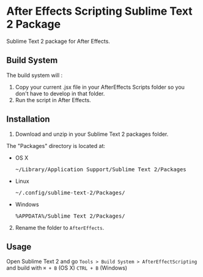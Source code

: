 After Effects Scripting Sublime Text 2 Package
============================================

Sublime Text 2 package for After Effects. 

## Build System

The build system will : 

1. Copy your current .jsx file in your AfterEffects Scripts folder so you don't have to develop in that folder.
2. Run the script in After Effects.

## Installation

1. Download and unzip in your Sublime Text 2 packages folder. 


The "Packages" directory is located at:

- OS X

  <pre>~/Library/Application Support/Sublime Text 2/Packages</pre>

- Linux

  <pre>~/.config/sublime-text-2/Packages/</pre>

- Windows

  <pre>%APPDATA%/Sublime Text 2/Packages/</pre>

2. Rename the folder to `AfterEffects`.

## Usage

Open Sublime Text 2 and go `Tools > Build System > AfterEffectScripting` and build with `⌘ + B` (OS X) `CTRL + B` (Windows)
